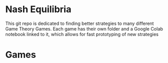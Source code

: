 # Nash Equilibria

This git repo is dedicated to finding better strategies to many different Game Theory Games. Each game has their own folder and a Google Colab notebook linked to it, which allows for fast prototyping of new strategies

# Games

